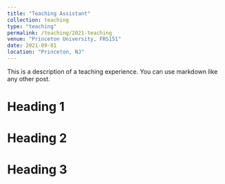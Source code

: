```yaml
---
title: "Teaching Assistant"
collection: teaching
type: "teaching"
permalink: /teaching/2021-teaching
venue: "Princeton University, FRS151"
date: 2021-09-01
location: "Princeton, NJ"
---
```


This is a description of a teaching experience. You can use markdown like any other post.

Heading 1
======

Heading 2
======

Heading 3
======
